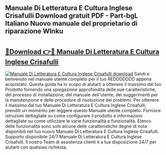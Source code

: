 ## Manuale Di Letteratura E Cultura Inglese Crisafulli Download gratuit PDF - Part-bgL Italiano Nuovo manuale del proprietario di riparazione Wlnku

# <h2><a href="http://dfbpdr.blite.top/?on=Manuale+Di+Letteratura+E+Cultura+Inglese+Crisafulli">🔗Download 👉🔴 Manuale Di Letteratura E Cultura Inglese Crisafulli</a></h2>

[![Manuale Di Letteratura E Cultura Inglese Crisafulli download](https://i.imgur.com/lujVjoI.png)](http://dfbpdr.blite.top/?on=Manuale+Di+Letteratura+E+Cultura+Inglese+Crisafulli)
Saluti e benvenuto nel manuale utente completo per il tuo REDDDDDDD appena acquistato. Questa guida ha lo scopo di aiutarti a ottenere il massimo dal tuo Prodotto fornendo una spiegazione approfondita delle sue caratteristiche, del processo di installazione, del manuale dell'utente, dei suggerimenti per la manutenzione e delle procedure di risoluzione dei problemi. Per ottenere il massimo dal tuo Manuale Di Letteratura E Cultura Inglese Crisafulli, prenditi un momento per leggere questo Manuale utente completo. Fornisce istruzioni dettagliate su come configurare il prodotto e informazioni dettagliate su come utilizzare le varie funzionalità e funzionalità. Elenco delle funzionalità sono solo alcune delle caratteristiche degne di nota disponibili nel tuo nuovo Manuale Di Letteratura E Cultura Inglese Crisafulli. Supporto disponibile 24/7 Manuale Di Letteratura E Cultura Inglese Crisafulli. Il nostro Team di assistenza clienti è a tua disposizione 24/7 per aiutarti con qualsiasi richiesta.
